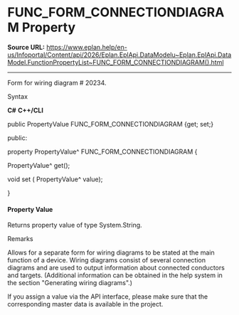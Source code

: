 # FUNC_FORM_CONNECTIONDIAGRAM Property

**Source URL:** https://www.eplan.help/en-us/Infoportal/Content/api/2026/Eplan.EplApi.DataModelu~Eplan.EplApi.DataModel.FunctionPropertyList~FUNC_FORM_CONNECTIONDIAGRAM().html

---

Form for wiring diagram # 20234.

Syntax

**C#**
**C++/CLI**


public PropertyValue FUNC_FORM_CONNECTIONDIAGRAM {get; set;}

public:

property PropertyValue^ FUNC_FORM_CONNECTIONDIAGRAM {

   PropertyValue^ get();

   void set (    PropertyValue^ value);

}


#### Property Value

Returns property value of type System.String.

Remarks

Allows for a separate form for wiring diagrams to be stated at the main function of a device. Wiring diagrams consist of several connection diagrams and are used to output information about connected conductors and targets. (Additional information can be obtained in the help system in the section "Generating wiring diagrams".)

If you assign a value via the API interface, please make sure that the corresponding master data is available in the project.
